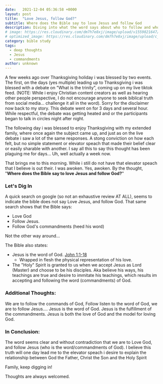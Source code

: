 ```yaml
---
date:   2021-12-04 05:36:58 +0000
layout: post
title:  "Love Jesus, follow God?"
subtitle: Where does the Bible say to love Jesus and follow God 
description: Diving into what the word says about who to follow and who to love, and what does that tell me about God the father and Jesus the son.
# image: https://res.cloudinary.com/dm7h7e8xj/image/upload/v1559821647/theme2_ylcxxz.jpg
# optimized_image: https://res.cloudinary.com/dm7h7e8xj/image/upload/c_scale,w_380/v1559821647/theme2_ylcxxz.jpg
category: bible study
tags:
  - deep thoughts
  - Jesus
  - commandments
author: unknown
---
```


A few weeks ago over Thanksgiving holiday i was blessed by two events. The first, on the days (yes multiple) leading up to Thanksgiving i was blessed with a debate on "What is the trinity", coming up on my live tiktok feed. (NOTE: While i enjoy Christian content creators as well as hearing other people perspective, I do not encourage anyone to seek biblical truth from social media... challenge it all in the word). Sorry for the disclaimer now back to my story. This debate went on for 3 days and several hour. While respectful, the debate was getting heated and or the participants began to talk in circles night after night.

The following day i was blessed to enjoy Thanksgiving with my extended family, where once again the subject came up, and just as on the live debate i saw a lot of the same responses. A stong conviction on how each felt, but no simple statement or elevator speach that made their belief clear or easily sharable with another. I say all this to say this thought has been plaguing me for days... Uh, well actually a week now. 

That brings me to this morning. While i still do not have that elevator speach that I believe is out their. I was awoken. Yes, awoken. By the thought, "**Where does the Bible say to love Jesus and follow God?**"

### Let's Dig In

A quick search on google (so not an exhaustive review AT ALL), seems to indicate the bible does not say Love Jesus, and follow God. That same search shows that the Bible says: 

- Love God 
- Follow Jesus.
- Follow God's commandments (heed his word)

Not the other way around...

The Bible also states: 

- Jesus is the word of God. [John 1:1-18](https://www.biblestudytools.com/john/1.html)
    - Wrapped in flesh the physical representation of his love.
- The "Holy" Spirit is granted to us when we accept Jesus as Lord (Master) and choose to be his disciples. Aka believe his ways, his teachings are true and desire to immitate his teachings, which results im accepting and following the word (commandments) of God.

### Additional Thoughts:

We are to follow the commands of God, Follow listen to the word of God, we are to follow Jesus…. Jesus is the word of God. Jesus is the fulfillment of the commandments. Jesus is both the love of God and the model for loving God. 

### In Conclusion:
The word seems clear and without contradiction that we are to Love God, and follow Jesus (who is the word/commandments of God). I believe this truth will one day lead me to the elevator speach i desire to explain the relationship between God the Father, Christ the Son and the Holy Spirit  

Family, keep digging in!

Thoughts are always welcomed.
